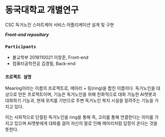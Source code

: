 # 동국대학교 개별연구

CSC 독거노인 스마트케어 서비스 어플리케이션 설계 및 구현

***Front-end repository***

### `Participants`

- 불교학부 2018110021 이창준, Front-end
- 컴퓨터공학전공 김경필, Back-end

### `프로젝트 설명`
Mearing이라는 이름의 프로젝트로, 메아리 + 링(ring)을 합친 이름이다.
독거노인을 대상으로 만든 프로젝트이며, 기능은 독거노인을 위해 친화적으로 
대화 가능한 AI챗봇과 대화하기 기능과, 현재 위치를 기반으로 주변 독거노인 복지 시설을 알려주는 기능을 가지고 있다.

이는 사회적으로 단절된 독거노인을 ring을 통해 즉, 고리를 통해 연결한다는 의미를 가지고 있으며 
AI챗봇에게 대화를 걸어 자신의 말로 인해 메아리처럼 답장이 온다는 것을 뜻한다.
